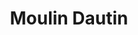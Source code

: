 ---
guid: "5a64b4851f3e"
title: "Moulin Dautin"
latlng: "47.676456, 3.522736"
youtubeId: "6MpKx5vEDnA" 
---